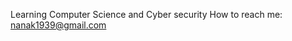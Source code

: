 
Learning Computer Science and Cyber security
How to reach me: nanak1939@gmail.com

<!---
JohnLeftTheChat/JohnLeftTheChat is a ✨ special ✨ repository because its `README.md` (this file) appears on your GitHub profile.
You can click the Preview link to take a look at your changes.
--->
